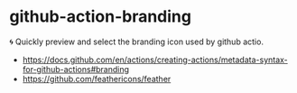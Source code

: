 # github-action-branding

🌀 Quickly preview and select the branding icon used by github actio.

- https://docs.github.com/en/actions/creating-actions/metadata-syntax-for-github-actions#branding
- https://github.com/feathericons/feather
